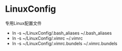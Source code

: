 # LinuxConfig

专用Linux配置文件

* ln -s ~/LinuxConfig/.bash_aliases ~/.bash_aliases
* ln -s ~/LinuxConfig/.vimrc ~/.vimrc
* ln -s ~/LinuxConfig/.vimrc.bundels ~/.vimrc.bundels

